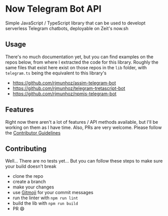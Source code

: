Now Telegram Bot API
===

Simple JavaScript / TypeScript library that can be used to developt serverless Telegram chatbots, deployable on Zeit's now.sh

## Usage

There's no much documentation yet, but you can find examples on the repos below, from where I extracted the code for this library.
Roughly the same files that exist here exist on those repos in the `lib` folder, with `telegram.ts` being the equivalent to this library's


- https://github.com/rjmunhoz/assim-telegram-bot
- https://github.com/rjmunhoz/telegram-tretascript-bot
- https://github.com/rjmunhoz/npmjs-telegram-bot

## Features

Right now there aren't a lot of features / API methods available, but I'll be working on them as I have time.
Also, PRs are very welcome. Please follow the [Contributor Guidelines](#Contributing)

## Contributing

Well... There are no tests yet... But you can follow these steps to make sure your build doesn't break

- clone the repo
- create a branch
- make your changes
- use [Gitmoji](https://gitmoji.carloscuesta.me/) for your commit messages
- run the linter with `npm run lint`
- build the lib with `npm run build`
- PR 😄
